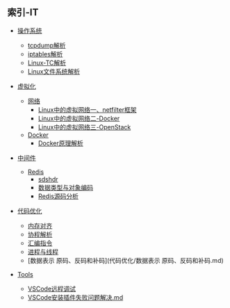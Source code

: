 ## 索引-IT

* [操作系统](操作系统/SUMMARY.md)

  * [tcpdump解析](操作系统/tcpdump解析.md)
  * [iptables解析](操作系统/iptables解析.md)
  * [Linux-TC解析](操作系统/Linux-TC解析.md)
  * [Linux文件系统解析](操作系统/Linux文件系统.md)
* [虚拟化](虚拟化/SUMMARY.md)
    * [网络](虚拟化/网络/SUMMARY.md)
        * [Linux中的虚拟网络一、netfilter框架](虚拟化/网络/Linux中的虚拟网络一.md)
      * [Linux中的虚拟网络二-Docker](虚拟化/网络/Linux中的虚拟网络二-Docker.md)
      * [Linux中的虚拟网络三-OpenStack](虚拟化/网络/Linux中的虚拟网络三-OpenStack.md)
    * [Docker]()
        * [Docker原理解析](虚拟化/Docker/Docker原理解析.md)
* [中间件]()
    * [Redis]()
        * [sdshdr](中间件/Redis/sdshdr.md)
        * [数据类型与对象编码](中间件/Redis/数据类型与对象编码.md)
        * [Redis源码分析](中间件/Redis/Redis源码分析.md)
* [代码优化]()
    * [内存对齐](代码优化/内存对齐.md)
    * [协程解析](代码优化/协程解析.md)
    * [汇编指令](代码优化/汇编指令.md)
    * [进程与线程](代码优化/进程与线程.md)
    * [数据表示 原码、反码和补码](代码优化/数据表示 原码、反码和补码.md)
* [Tools]()
    * [VSCode远程调试](Tools/VSCode远程调试.md)
    * [VSCode安装插件失败问题解决.md](Tools/VSCode安装插件失败问题解决.md)